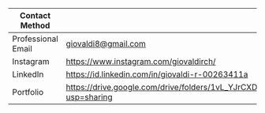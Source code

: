 | Contact Method |  |
| --- | --- |
| Professional Email | giovaldi8@gmail.com |
| Instagram | https://www.instagram.com/giovaldirch/ |
| LinkedIn | https://id.linkedin.com/in/giovaldi-r-00263411a |
| Portfolio | https://drive.google.com/drive/folders/1vL_YJrCXD_xjAdIb1WmV1_mhab7llI0k?usp=sharing |

<!--
**giovaldir/giovaldir** is a ✨ _special_ ✨ repository because its `README.md` (this file) appears on your GitHub profile.


